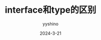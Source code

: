 ---
title: interface和type的区别
author: yyshino
date: 2024-3-21
# 一个页面可以有多个分类
category:
  - FrontEnd
# 一个页面可以有多个标签
tag:
  - TS
# 此页面会在文章列表置顶
sticky: false
# 此页面会出现在文章收藏中
star: false
---